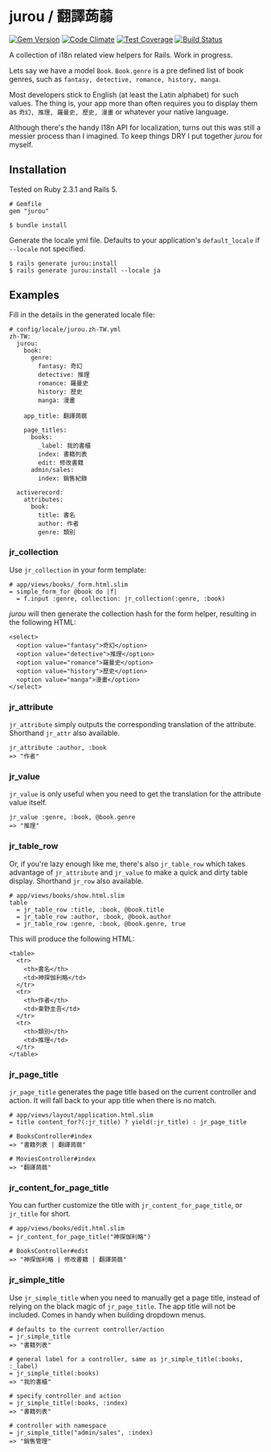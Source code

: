 # jurou / 翻譯蒟蒻
[![Gem Version](https://badge.fury.io/rb/jurou.svg)](https://badge.fury.io/rb/jurou)
[![Code Climate](https://codeclimate.com/github/jodeci/jurou/badges/gpa.svg)](https://codeclimate.com/github/jodeci/jurou)
[![Test Coverage](https://codeclimate.com/github/jodeci/jurou/badges/coverage.svg)](https://codeclimate.com/github/jodeci/jurou/coverage)
[![Build Status](https://travis-ci.org/jodeci/jurou.svg?branch=master)](https://travis-ci.org/jodeci/jurou)

A collection of i18n related view helpers for Rails. Work in progress.

Lets say we have a model `Book`. `Book.genre` is a pre defined list of book genres, such as `fantasy, detective, romance, history, manga`. 

Most developers stick to English (at least the Latin alphabet) for such values. The thing is, your app more than often requires you to display them as `奇幻, 推理, 羅曼史, 歷史, 漫畫` or whatever your native language. 

Although there's the handy I18n API for localization, turns out this was still a messier process than I imagined. To keep things DRY I put together *jurou* for myself.

## Installation

Tested on Ruby 2.3.1 and Rails 5.

```
# Gemfile
gem "jurou"
```

```
$ bundle install
```

Generate the locale yml file. Defaults to your application's `default_locale` if `--locale` not specified.

```
$ rails generate jurou:install
$ rails generate jurou:install --locale ja
```

## Examples

Fill in the details in the generated locale file:

```
# config/locale/jurou.zh-TW.yml
zh-TW:
  jurou:
    book:
      genre:
        fantasy: 奇幻
        detective: 推理
        romance: 羅曼史
        history: 歷史
        manga: 漫畫
        
    app_title: 翻譯蒟蒻
    
    page_titles:
      books:
        _label: 我的書櫃
        index: 書籍列表
        edit: 修改書籍
      admin/sales:
        index: 銷售紀錄
        
  activerecord:
    attributes:
      book:
        title: 書名
        author: 作者
        genre: 類別
```
### jr\_collection

Use `jr_collection` in your form template:

```
# app/views/books/_form.html.slim
= simple_form_for @book do |f|
  = f.input :genre, collection: jr_collection(:genre, :book)
```

*jurou* will then generate the collection hash for the form helper, resulting in the following HTML:

```
<select>
  <option value="fantasy">奇幻</option>
  <option value="detective">推理</option> 
  <option value="romance">羅曼史</option>
  <option value="history">歷史</option> 
  <option value="manga">漫畫</option> 
</select>
```

### jr\_attribute
 
`jr_attribute` simply outputs the corresponding translation of the attribute. Shorthand `jr_attr` also available.

```
jr_attribute :author, :book
=> "作者"
```

### jr\_value

`jr_value` is only useful when you need to get the translation for the attribute value itself. 

```
jr_value :genre, :book, @book.genre
=> "推理"
```

### jr\_table\_row

Or, if you're lazy enough like me, there's also `jr_table_row` which takes advantage of `jr_attribute` and `jr_value` to make a quick and dirty table display. Shorthand `jr_row` also available. 

```
# app/views/books/show.html.slim
table
  = jr_table_row :title, :book, @book.title
  = jr_table_row :author, :book, @book.author
  = jr_table_row :genre, :book, @book.genre, true
```

This will produce the following HTML:

```
<table>
  <tr>
    <th>書名</th>
    <td>神探伽利略</td>
  </tr>
  <tr>
    <th>作者</th>
    <td>東野圭吾</td>
  </tr>
  <tr>
    <th>類別</th>
    <td>推理</td>
  </tr>
</table>
```

### jr\_page\_title 

`jr_page_title` generates the page title based on the current controller and action. It will fall back to your app title when there is no match.
 
```
# app/views/layout/application.html.slim
= title content_for?(:jr_title) ? yield(:jr_title) : jr_page_title

# BooksController#index
=> "書籍列表 | 翻譯蒟蒻"

# MoviesController#index
=> "翻譯蒟蒻"
```
### jr\_content\_for_page\_title

You can further customize the title with `jr_content_for_page_title`, or `jr_title`
 for short.

```
# app/views/books/edit.html.slim
= jr_content_for_page_title("神探伽利略")

# BooksController#edit
=> "神探伽利略 | 修改書籍 | 翻譯蒟蒻"
```

### jr\_simple\_title
Use `jr_simple_title` when you need to manually get a page title, instead of relying on the black magic of `jr_page_title`. The app title will not be included. Comes in handy when building dropdown menus.

```
# defaults to the current controller/action
= jr_simple_title
=> "書籍列表"

# general label for a controller, same as jr_simple_title(:books, :_label)
= jr_simple_title(:books)
=> "我的書櫃"

# specify controller and action
= jr_simple_title(:books, :index)
=> "書籍列表"

# controller with namespace
= jr_simple_title("admin/sales", :index)
=> "銷售管理"
```
